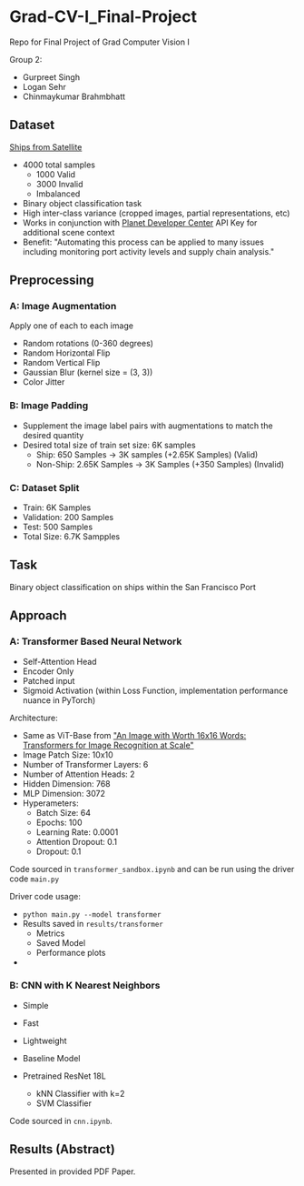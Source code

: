 # Grad-CV-I_Final-Project
Repo for Final Project of Grad Computer Vision I

Group 2: 
- Gurpreet Singh 
- Logan Sehr 
- Chinmaykumar Brahmbhatt

## Dataset
[Ships from Satellite](https://www.kaggle.com/datasets/rhammell/ships-in-satellite-imagery)
- 4000 total samples
    - 1000 Valid
    - 3000 Invalid
    - Imbalanced
- Binary object classification task
- High inter-class variance (cropped images, partial representations, etc)
- Works in conjunction with [Planet Developer Center](https://developers.planet.com/) API Key for additional scene context
- Benefit: "Automating this process can be applied to many issues including monitoring port activity levels and supply chain analysis."

## Preprocessing
### A: Image Augmentation
Apply one of each to each image
- Random rotations (0-360 degrees)
- Random Horizontal Flip
- Random Vertical Flip
- Gaussian Blur (kernel size = (3, 3))
- Color Jitter

### B: Image Padding
- Supplement the image label pairs with augmentations to match the desired quantity
- Desired total size of train set size: 6K samples
  - Ship: 650 Samples $\rightarrow$ 3K samples (+2.65K Samples)  (Valid)
  - Non-Ship: 2.65K Samples $\rightarrow$ 3K Samples (+350 Samples) (Invalid)

### C: Dataset Split
- Train: 6K Samples
- Validation: 200 Samples
- Test: 500 Samples 
- Total Size: 6.7K Sampples

## Task
Binary object classification on ships within the San Francisco Port

## Approach

### A: Transformer Based Neural Network
- Self-Attention Head
- Encoder Only 
- Patched input 
- Sigmoid Activation (within Loss Function, implementation performance nuance in PyTorch)

Architecture:
- Same as ViT-Base from ["An Image with Worth 16x16 Words: Transformers for Image Recognition at Scale"](https://arxiv.org/pdf/2010.11929)
- Image Patch Size: 10x10
- Number of Transformer Layers: 6
- Number of Attention Heads: 2
- Hidden Dimension: 768
- MLP Dimension: 3072
- Hyperameters:
  - Batch Size: 64
  - Epochs: 100
  - Learning Rate: 0.0001
  - Attention Dropout: 0.1
  - Dropout: 0.1

Code sourced in `transformer_sandbox.ipynb` and can be run using the driver code `main.py`

Driver code usage:
  - `python main.py --model transformer`
  - Results saved in `results/transformer`
    - Metrics
    - Saved Model
    - Performance plots
  - 

### B: CNN with K Nearest Neighbors 
- Simple
- Fast
- Lightweight
- Baseline Model

- Pretrained ResNet 18L
  - kNN Classifier with k=2
  - SVM Classifier

Code sourced in `cnn.ipynb`.

## Results (Abstract)
Presented in provided PDF Paper.